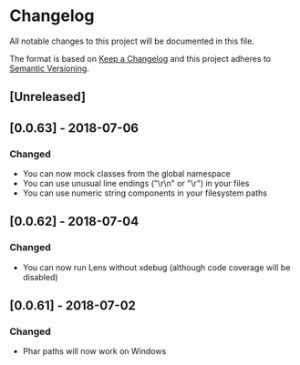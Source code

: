 # Changelog

All notable changes to this project will be documented in this file.

The format is based on [Keep a Changelog](http://keepachangelog.com/en/1.0.0/)
and this project adheres to [Semantic Versioning](http://semver.org/spec/v2.0.0.html).

## [Unreleased]

## [0.0.63] - 2018-07-06

### Changed

- You can now mock classes from the global namespace
- You can use unusual line endings ("\r\n" or "\r") in your files
- You can use numeric string components in your filesystem paths


## [0.0.62] - 2018-07-04

### Changed

- You can now run Lens without xdebug (although code coverage will be disabled)


## [0.0.61] - 2018-07-02

### Changed

- Phar paths will now work on Windows
